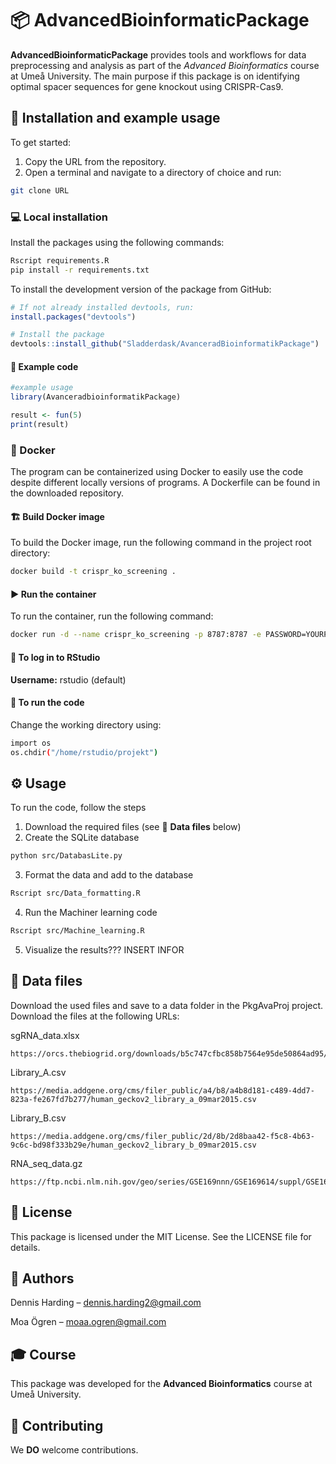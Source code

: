 # 📦 AdvancedBioinformaticPackage
**AdvancedBioinformaticPackage** 
provides tools and workflows for data preprocessing and analysis as 
part of the *Advanced Bioinformatics* course at Umeå University. 
The main purpose if this package is on identifying optimal spacer 
sequences for gene knockout using CRISPR-Cas9.

## 🚀 Installation and example usage

To get started:
1. Copy the URL from the repository.
2. Open a terminal and navigate to a directory of choice and run:
```bash
git clone URL
``` 

### 💻 Local installation
Install the packages using the following commands:
```bash
Rscript requirements.R
pip install -r requirements.txt
```
To install the development version of the package from GitHub:
```r
# If not already installed devtools, run:
install.packages("devtools") 

# Install the package
devtools::install_github("Sladderdask/AvanceradBioinformatikPackage")
```
#### 🧪 Example code
```r
#example usage
library(AvanceradbioinformatikPackage)

result <- fun(5)
print(result)
```

### 🐳 Docker
The program can be containerized using Docker to easily use the code 
despite different locally versions of programs. A Dockerfile can be 
found in the downloaded repository.

#### 🏗️ Build Docker image
To build the Docker image, run the following command in the project 
root directory:
```bash
docker build -t crispr_ko_screening .
```

#### ▶️ Run the container
To run the container, run the following command:
```bash
docker run -d --name crispr_ko_screening -p 8787:8787 -e PASSWORD=YOURPASSWORD crispr_ko_screening
```

#### 🔐 To log in to RStudio
**Username:** rstudio (default)

#### 🧭 To run the code
Change the working directory using:
```bash
import os
os.chdir("/home/rstudio/projekt")
```

## ⚙️ Usage
To run the code, follow the steps
1. Download the required files (see 📁 **Data files** below)
2. Create the SQLite database
```bash
python src/DatabasLite.py
```
3. Format the data and add to the database
```bash
Rscript src/Data_formatting.R
```
4. Run the Machiner learning code
```bash
Rscript src/Machine_learning.R
```
5. Visualize the results???
INSERT INFOR

## 📁 Data files
Download the used files and save to a data folder in the PkgAvaProj project. Download the files at the following URLs:

sgRNA_data.xlsx

    https://orcs.thebiogrid.org/downloads/b5c747cfbc858b7564e95de50864ad95/b5c747cfbc858b7564e95de50864ad95.zip
Library_A.csv

    https://media.addgene.org/cms/filer_public/a4/b8/a4b8d181-c489-4dd7-823a-fe267fd7b277/human_geckov2_library_a_09mar2015.csv
Library_B.csv

    https://media.addgene.org/cms/filer_public/2d/8b/2d8baa42-f5c8-4b63-9c6c-bd98f333b29e/human_geckov2_library_b_09mar2015.csv
RNA_seq_data.gz

    https://ftp.ncbi.nlm.nih.gov/geo/series/GSE169nnn/GSE169614/suppl/GSE169614%5F52677%5Fstar.Homo%5Fsapiens.GRCh38.78.htseq.counts.tab.gz


## 📝 License
This package is licensed under the MIT License. 
See the LICENSE file for details.

## 👥 Authors
Dennis Harding – dennis.harding2@gmail.com

Moa Ögren – moaa.ogren@gmail.com

## 🎓 Course
This package was developed for the **Advanced Bioinformatics** course at Umeå University.

## 🤝 Contributing
We **DO** welcome contributions.
